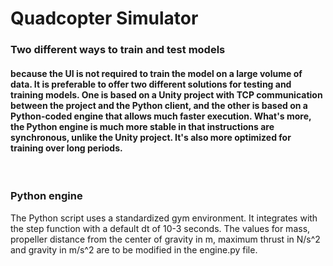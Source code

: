 <h1>Quadcopter Simulator</h1>

<h3>Two different ways to train and test models</h3>
<h4>because the UI is not required to train the model on a large volume of data. It is preferable to offer two different solutions for testing and training models. One is based on a Unity project with TCP communication between the project and the Python client, and the other is based on a Python-coded engine that allows much faster execution. What's more, the Python engine is much more stable in that instructions are synchronous, unlike the Unity project. It's also more optimized for training over long periods. </h4>
<br>
<h3>Python engine</h3>
The Python script uses a standardized gym environment. It integrates with the step function with a default dt of 10-3 seconds. The values for mass, propeller distance from the center of gravity in m, maximum thrust in N/s^2 and gravity in m/s^2 are to be modified in the engine.py file.
